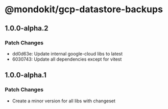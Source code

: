 # @mondokit/gcp-datastore-backups

## 1.0.0-alpha.2

### Patch Changes

- dd0d63e: Update internal google-cloud libs to latest
- 6030743: Update all dependencies except for vitest

## 1.0.0-alpha.1

### Patch Changes

- Create a minor version for all libs with changeset
